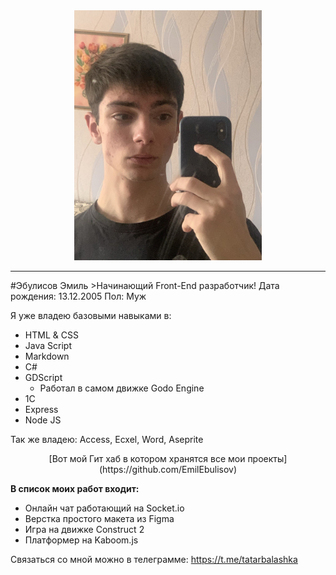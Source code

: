 <div align="center">
    <img src="/images/picture.jpg" width="300" height="400">
    <hr>
</div>
#Эбулисов Эмиль
>Начинающий Front-End разработчик!
Дата рождения: 13.12.2005
Пол: Муж

Я уже владею базовыми навыками в:
* HTML & CSS
* Java Script
* Markdown
* C#
* GDScript
    * Работал в самом движке Godo Engine
* 1C
* Express
* Node JS

Так же владею: Access, Ecxel, Word, Aseprite
<div align="center">
[Вот мой Гит хаб в котором хранятся все мои проекты](https://github.com/EmilEbulisov)
</div>

**В список моих работ входит:**
* Онлайн чат работающий на Socket.io
* Верстка простого макета из Figma
* Игра на движке Construct 2
* Платформер на Kaboom.js

Связаться со мной можно в телеграмме: https://t.me/tatarbalashka


